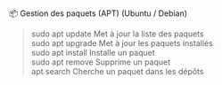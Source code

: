 📦 Gestion des paquets (APT) (Ubuntu / Debian)


> sudo apt update	Met à jour la liste des paquets<br>
  sudo apt upgrade	Met à jour les paquets installés<br>
  sudo apt install <package>	Installe un paquet<br>
  sudo apt remove <package>	Supprime un paquet<br>
> apt search <terme>	Cherche un paquet dans les dépôts
